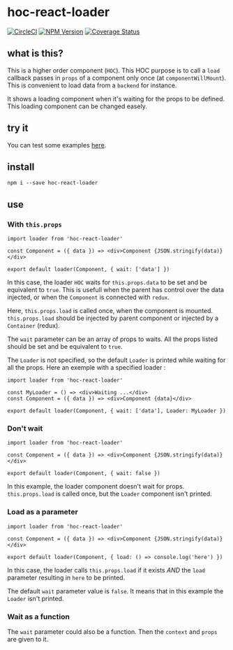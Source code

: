 # hoc-react-loader
[![CircleCI](https://circleci.com/gh/Zenika/react-loader.svg?&style=shield&circle-token=07eae4d9bdbe138c04d32753312ba543a4e08f34)](https://circleci.com/gh/Zenika/react-loader/tree/master)
[![NPM Version](https://badge.fury.io/js/hoc-react-loader.svg)](https://www.npmjs.com/package/hoc-react-loader)
[![Coverage Status](https://coveralls.io/repos/github/Zenika/react-loader/badge.svg?branch=master)](https://coveralls.io/github/Zenika/react-loader?branch=master)

## what is this?
This is a higher order component (`HOC`).
This HOC purpose is to call a `load` callback passes in `props` of a component only once (at `componentWillMount`).
This is convenient to load data from a `backend` for instance.

It shows a loading component when it's waiting for the props to be defined.
This loading component can be changed easely.

## try it
You can test some examples [here](https://zenika.github.io/react-loader/).

## install
`npm i --save hoc-react-loader`

## use
### With `this.props`
```es6
import loader from 'hoc-react-loader'

const Component = ({ data }) => <div>Component {JSON.stringify(data)}</div>

export default loader(Component, { wait: ['data'] })
```
In this case, the loader `HOC` waits for `this.props.data` to be set and be equivalent to `true`.
This is usefull when the parent has control over the data injected, or when the `Component` is connected with `redux`.

Here, `this.props.load` is called once, when the component is mounted.
`this.props.load` should be injected by parent component or injected by a `Container` (redux).

The `wait` parameter can be an array of props to waits.
All the props listed should be set and be equivalent to `true`.

The `Loader` is not specified, so the default `Loader` is printed while waiting for all the props.
Here an exemple with a specified loader :
```es6
import loader from 'hoc-react-loader'

const MyLoader = () => <div>Waiting ...</div>
const Component = ({ data }) => <div>Component {data}</div>

export default loader(Component, { wait: ['data'], Loader: MyLoader })
```

### Don't wait
```es6
import loader from 'hoc-react-loader'

const Component = ({ data }) => <div>Component {JSON.stringify(data)}</div>

export default loader(Component, { wait: false })
```
In this example, the loader component doesn't wait for props.
`this.props.load` is called once, but the `Loader` component isn't printed.

### Load as a parameter
```es6
import loader from 'hoc-react-loader'

const Component = ({ data }) => <div>Component {JSON.stringify(data)}</div>

export default loader(Component, { load: () => console.log('here') })
```
In this case, the loader calls `this.props.load` if it exists *AND* the `load` parameter resulting in `here` to be printed.

The default `wait` parameter value is `false`. It means that in this example the `Loader` isn't printed.

### Wait as a function
The `wait` parameter could also be a function. Then the `context` and `props` are given to it.
